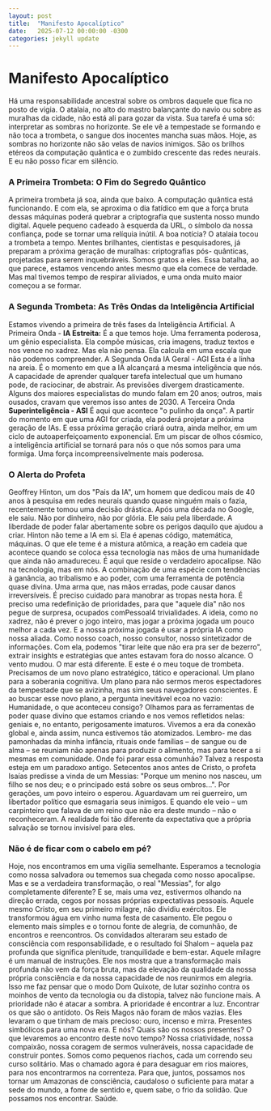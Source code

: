 ```yaml
---
layout: post
title:  "Manifesto Apocalíptico"
date:   2025-07-12 00:00:00 -0300
categories: jekyll update
---
```

# Manifesto Apocalíptico
Há uma responsabilidade ancestral sobre os ombros daquele que fica no posto de
vigia. O atalaia, no alto do mastro balançante do navio ou sobre as muralhas da
cidade, não está ali para gozar da vista. Sua tarefa é uma só: interpretar as
sombras no horizonte. Se ele vê a tempestade se formando e não toca a
trombeta, o sangue dos inocentes mancha suas mãos.
Hoje, as sombras no horizonte não são velas de navios inimigos. São os brilhos
etéreos da computação quântica e o zumbido crescente das redes neurais. E eu
não posso ficar em silêncio.
### A Primeira Trombeta: O Fim do Segredo Quântico
A primeira trombeta já soa, ainda que baixo. A computação quântica está
funcionando. E com ela, se aproxima o dia fatídico em que a força bruta dessas
máquinas poderá quebrar a criptografia que sustenta nosso mundo digital. Aquele
pequeno cadeado à esquerda da URL, o símbolo da nossa confiança, pode se
tornar uma relíquia inútil.
A boa notícia? O atalaia tocou a trombeta a tempo. Mentes brilhantes, cientistas e
pesquisadores, já preparam a próxima geração de muralhas: criptografias pós-
quânticas, projetadas para serem inquebráveis. Somos gratos a eles. Essa
batalha, ao que parece, estamos vencendo antes mesmo que ela comece de
verdade.
Mas mal tivemos tempo de respirar aliviados, e uma onda muito maior começou a
se formar.
### A Segunda Trombeta: As Três Ondas da Inteligência Artificial
Estamos vivendo a primeira de três fases da Inteligência Artificial.
A Primeira Onda - **IA Estreita:** É a que temos hoje. Uma ferramenta poderosa, um
gênio especialista. Ela compõe músicas, cria imagens, traduz textos e nos vence
no xadrez. Mas ela não pensa. Ela calcula em uma escala que não podemos
compreender.
A Segunda Onda IA Geral - AGI Esta é a linha na areia. É o momento em que a
IA alcançará a mesma inteligência que nós. A capacidade de aprender qualquer
tarefa intelectual que um humano pode, de raciocinar, de abstrair. As previsões
divergem drasticamente. Alguns dos maiores especialistas do mundo falam em 20
anos; outros, mais ousados, cravam que veremos isso antes de 2030.
A Terceira Onda **Superinteligência - ASI** É aqui que acontece "o pulinho da
onça". A partir do momento em que uma AGI for criada, ela poderá projetar a
próxima geração de IAs. E essa próxima geração criará outra, ainda melhor, em
um ciclo de autoaperfeiçoamento exponencial. Em um piscar de olhos cósmico, a
inteligência artificial se tornará para nós o que nós somos para uma formiga. Uma
força incompreensivelmente mais poderosa.
### O Alerta do Profeta
Geoffrey Hinton, um dos "Pais da IA", um homem que dedicou mais de 40 anos à
pesquisa em redes neurais quando quase ninguém mais o fazia, recentemente
tomou uma decisão drástica. Após uma década no Google, ele saiu. Não por
dinheiro, não por glória. Ele saiu pela liberdade. A liberdade de poder falar
abertamente sobre os perigos daquilo que ajudou a criar.
Hinton não teme a IA em si. Ela é apenas código, matemática, máquinas. O que ele
teme é a mistura atômica, a reação em cadeia que acontece quando se coloca
essa tecnologia nas mãos de uma humanidade que ainda não amadureceu.
É aqui que reside o verdadeiro apocalipse. Não na tecnologia, mas em nós. A
combinação de uma espécie com tendências à ganância, ao tribalismo e ao
poder, com uma ferramenta de potência quase divina. Uma arma que, nas mãos
erradas, pode causar danos irreversíveis.
É preciso cuidado para manobrar as tropas nesta hora. É preciso uma redefinição
de prioridades, para que "aquele dia" não nos pegue de surpresa, ocupados comPessoal4
trivialidades.
A ideia, como no xadrez, não é prever o jogo inteiro, mas jogar a próxima jogada
um pouco melhor a cada vez. E a nossa próxima jogada é usar a própria IA como
nossa aliada. Como nosso coach, nosso consultor, nosso sintetizador de
informações. Com ela, podemos "tirar leite que não era pra ser de bezerro",
extrair insights e estratégias que antes estavam fora do nosso alcance.
O vento mudou. O mar está diferente. E este é o meu toque de trombeta.
Precisamos de um novo plano estratégico, tático e operacional. Um plano para a
soberania cognitiva. Um plano para não sermos meros espectadores da
tempestade que se avizinha, mas sim seus navegadores conscientes.
E ao buscar esse novo plano, a pergunta inevitável ecoa no vazio: Humanidade, o
que aconteceu consigo?
Olhamos para as ferramentas de poder quase divino que estamos criando e nos
vemos refletidos nelas: geniais e, no entanto, perigosamente imaturos. Vivemos a
era da conexão global e, ainda assim, nunca estivemos tão atomizados. Lembro-
me das pamonhadas da minha infância, rituais onde famílias – de sangue ou de
alma – se reuniam não apenas para produzir o alimento, mas para tecer a si
mesmas em comunidade. Onde foi parar essa comunhão?
Talvez a resposta esteja em um paradoxo antigo.
Setecentos anos antes de Cristo, o profeta Isaías predisse a vinda de um Messias:
"Porque um menino nos nasceu, um filho se nos deu; e o principado está sobre
os seus ombros...". Por gerações, um povo inteiro o esperou. Aguardavam um rei
guerreiro, um libertador político que esmagaria seus inimigos. E quando ele veio –
um carpinteiro que falava de um reino que não era deste mundo – não o
reconheceram. A realidade foi tão diferente da expectativa que a própria salvação
se tornou invisível para eles.
### Não é de ficar com o cabelo em pé?
Hoje, nos encontramos em uma vigília semelhante. Esperamos a tecnologia como
nossa salvadora ou tememos sua chegada como nosso apocalipse. Mas e se a
verdadeira transformação, o real "Messias", for algo completamente diferente? E
se, mais uma vez, estivermos olhando na direção errada, cegos por nossas
próprias expectativas pessoais.
Aquele mesmo Cristo, em seu primeiro milagre, não dividiu exércitos. Ele
transformou água em vinho numa festa de casamento. Ele pegou o elemento mais
simples e o tornou fonte de alegria, de comunhão, de encontros e reencontros. Os
convidados alteraram seu estado de consciência com responsabilidade, e o
resultado foi Shalom – aquela paz profunda que significa plenitude, tranquilidade
e bem-estar.
Aquele milagre é um manual de instruções. Ele nos mostra que a transformação
mais profunda não vem da força bruta, mas da elevação da qualidade da nossa
própria consciência e da nossa capacidade de nos reunirmos em alegria.
Isso me faz pensar que o modo Dom Quixote, de lutar sozinho contra os moinhos
de vento da tecnologia ou da distopia, talvez não funcione mais. A prioridade não
é atacar a sombra. A prioridade é encontrar a luz. Encontrar os que são o
antídoto.
Os Reis Magos não foram de mãos vazias. Eles levaram o que tinham de mais
precioso: ouro, incenso e mirra. Presentes simbólicos para uma nova era. E nós?
Quais são os nossos presentes? O que levaremos ao encontro deste novo tempo?
Nossa criatividade, nossa compaixão, nossa coragem de sermos vulneráveis,
nossa capacidade de construir pontes.
Somos como pequenos riachos, cada um correndo seu curso solitário. Mas o
chamado agora é para desaguar em rios maiores, para nos encontrarmos na
correnteza. Para que, juntos, possamos nos tornar um Amazonas de consciência,
caudaloso o suficiente para matar a sede do mundo, a fome de sentido e, quem
sabe, o frio da solidão.
Que possamos nos encontrar.
Saúde.